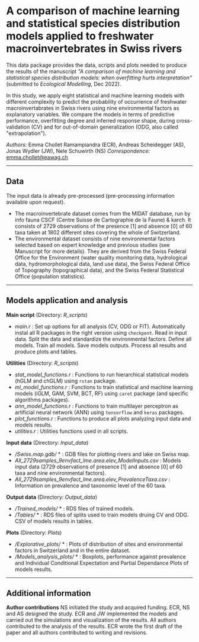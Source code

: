 # A comparison of machine learning and statistical species distribution models applied to freshwater macroinvertebrates in Swiss rivers

This data package provides the data, scripts and plots needed to produce the results of the manuscript *"A comparison of machine learning and statistical species distribution models: when overfitting hurts interpretation"* (submitted to *Ecological Modelling*, Dec 2022).

In this study, we apply eight statistical and machine learning models with different complexity to predict the probability of occurrence of freshwater macroinvertabrates in Swiss rivers using nine environmental factors as explanatory variables. We compare the models in terms of predictive performance, overfitting degree and inferred response shape, during cross-validation (CV) and for out-of-domain generalization (ODG, also called "extrapolation"). 

*Authors:* Emma Chollet Ramampiandra (ECR), Andreas Scheidegger (AS), Jonas Wydler (JW), Nele Schuwirth (NS)
*Correspondence:* emma.chollet@eawag.ch

-----------------------------------------------------------------------------------------------------------------------------------

## Data

The input data is already pre-processed (pre-processing information available upon request). 
- The macroinvertebrate dataset comes from the MIDAT database, run by info fauna CSCF (Centre Suisse de Cartographie de la Faune) & karch. It consists of 2729 observations of the presence [1] and absence [0] of 60 taxa taken at 1802 different sites covering the whole of Switzerland.
- The environmental dataset consists of nine environmental factors selected based on expert knowledge and previous studies (see Manuscript for more details). They are derived from the Swiss Federal Office for the Environment (water quality monitoring data, hydrological data, hydromorphological data, land use data), the Swiss Federal Office of Topography (topographical data), and the Swiss Federal Statistical Office (population statistics).

-----------------------------------------------------------------------------------------------------------------------------------

## Models application and analysis

**Main script** (Directory: *R_scripts*)
- *main.r* : Set up options for all analysis (CV, ODG or FIT). Automatically instal all R packages in the right version using `checkpont`. Read in input data. Split the data and standardize the environmental factors. Define all models. Train all models. Save models outputs. Process all results and produce plots and tables.

**Utilities** (Directory: *R_scripts*)
- *stat_model_functions.r* : Functions to run hierarchical statistical models (hGLM and chGLM) using `rstan` package.
- *ml_model_functions.r* : Functions to train statistical and machine learning models (iGLM, GAM, SVM, BCT, RF) using `caret` package (and specific algorithms packages).
- *ann_model_functions.r* : Functions to train multilayer perceptron as artificial neural network (ANN) using `tensorflow` and `keras` packages.
- *plot_functions.r* : Functions to produce all plots analyzing input data and models results.
- *utilities.r* : Utilities functions used in all scripts.

**Input data** (Directory: *Input_data*)
- */Swiss.map.gdb/* * : GDB files for plotting rivers and lake on Swiss map.
- *All_2729samples_9envfact_lme.area.elev_ModelInputs.csv* : Models input data (2729 observations of presence [1] and absence [0] of 60 taxa and nine environmental factors).
- *All_2729samples_9envfact_lme.area.elev_PrevalenceTaxa.csv* : Information on prevalence and taxonomic level of the 60 taxa.

**Output data** (Directory: *Output_data*)
- */Trained_models/* * : RDS files of trained models.
- */Tables/* * : RDS files of splits used to train models druing CV and ODG. CSV of models results in tables.

**Plots** (Directory: *Plots*)
- */Explorative_plots/* * : Plots of distribution of sites and environmental factors in Switzerland and in the entire dataset.
- */Models_analysis_plots/* * : Boxplots, performance against prevalence and Individual Conditional Expectation and Partial Dependance Plots of models results.

-----------------------------------------------------------------------------------------------------------------------------------

## Additional information

**Author contributions**
NS initiated the study and acquired funding. ECR, NS and AS designed the study. ECR and JW implemented the models and carried out the simulations and visualization of the results. All authors contributed to the analysis of the results. ECR wrote the first draft of the paper and all authors contributed to writing and revisions.